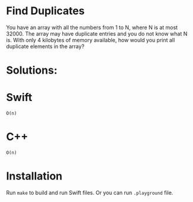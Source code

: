 # Find Duplicates
You have an array with all the numbers from 1 to N, where N is at most 32000. The array may have duplicate entries and you do not know what N is. With only 4 kilobytes of memory available, how would you print all duplicate elements in the array?

# Solutions:

# Swift
```
O(n)
```
# C++
```
O(n)
```

# Installation
Run `make` to build and run Swift files. Or you can run `.playground` file.
